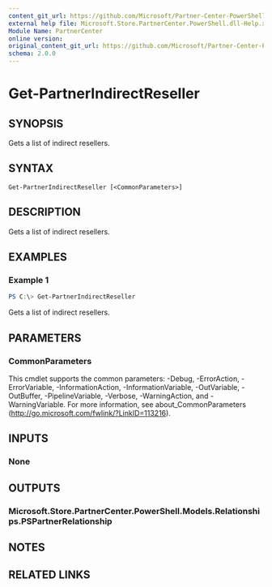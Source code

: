 ```yaml
---
content_git_url: https://github.com/Microsoft/Partner-Center-PowerShell/blob/master/docs/help/Get-PartnerIndirectReseller.md
external help file: Microsoft.Store.PartnerCenter.PowerShell.dll-Help.xml
Module Name: PartnerCenter
online version:
original_content_git_url: https://github.com/Microsoft/Partner-Center-PowerShell/blob/master/docs/help/Get-PartnerIndirectReseller.md
schema: 2.0.0
---
```


# Get-PartnerIndirectReseller

## SYNOPSIS
Gets a list of indirect resellers.

## SYNTAX

```
Get-PartnerIndirectReseller [<CommonParameters>]
```

## DESCRIPTION
Gets a list of indirect resellers.

## EXAMPLES

### Example 1
```powershell
PS C:\> Get-PartnerIndirectReseller
```

Gets a list of indirect resellers.

## PARAMETERS

### CommonParameters
This cmdlet supports the common parameters: -Debug, -ErrorAction, -ErrorVariable, -InformationAction, -InformationVariable, -OutVariable, -OutBuffer, -PipelineVariable, -Verbose, -WarningAction, and -WarningVariable. For more information, see about_CommonParameters (http://go.microsoft.com/fwlink/?LinkID=113216).

## INPUTS

### None

## OUTPUTS

### Microsoft.Store.PartnerCenter.PowerShell.Models.Relationships.PSPartnerRelationship

## NOTES

## RELATED LINKS
